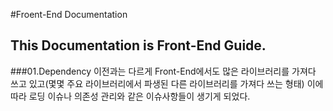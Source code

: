 #Froent-End Documentation

## This Documentation is Front-End Guide.

###01.Dependency
이전과는 다르게 Front-End에서도 많은 라이브러리를 가져다 쓰고 있고(몇몇 주요 라이브러리에서 파생된 다른 라이브러리를 가져다 쓰는 형태) 
이에 따라 로딩 이슈나 의존성 관리와 같은 이슈사항들이 생기게 되었다. 